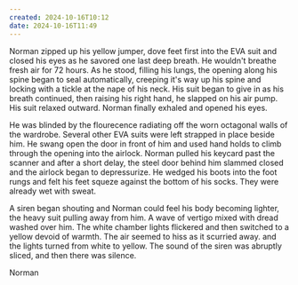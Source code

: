 ```yaml
---
created: 2024-10-16T10:12
date: 2024-10-16T11:49
---
```


Norman zipped up his yellow jumper, dove feet first into the EVA suit and closed his eyes as he savored one last deep breath. He wouldn't breathe fresh air for 72 hours. As he stood, filling his lungs, the opening along his spine began to seal automatically, creeping it's way up his spine and locking with a tickle at the nape of his neck. His suit began to give in as his breath continued, then raising his right hand, he slapped on his air pump. His suit relaxed outward. Norman finally exhaled and opened his eyes.

He was blinded by the flourecence radiating off the worn octagonal walls of the wardrobe. Several other EVA suits were left strapped in place beside him. He swang open the door in front of him and used hand holds to climb through the opening into the airlock. Norman pulled his keycard past the scanner and after a short delay, the steel door behind him slammed closed and the airlock began to depressurize. He wedged his boots into the foot rungs and felt his feet squeze against the bottom of his socks. They were already wet with sweat.

A siren began shouting and Norman could feel his body becoming lighter, the heavy suit pulling away from him. A wave of vertigo mixed with dread washed over him. The white chamber lights flickered and then switched to a yellow devoid of warmth. The air seemed to hiss as it scurried away. and the lights turned from white to yellow. The sound of the siren was abruptly sliced, and then there was silence.

Norman 